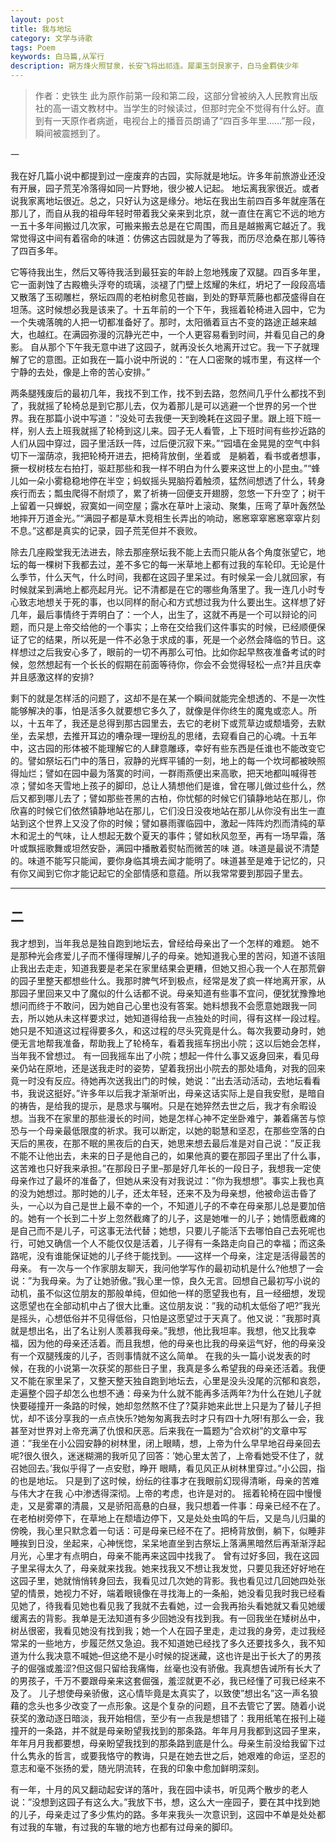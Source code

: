 ```yaml
---
layout: post
title: 我与地坛
category: 文学与诗歌
tags: Poem
keywords: 白马篇,从军行
description: 朔方烽火照甘泉，长安飞将出祁连。犀渠玉剑艮家子，白马金羁侠少年
---
```



> 作者：史铁生
> 此为原作前第一段和第二段，这部分曾被纳入人民教育出版社的高一语文教材中。当学生的时候读过，但那时完全不觉得有什么好。直到有一天原作者病逝，电视台上的播音员朗诵了“四百多年里……”那一段，瞬间被震撼到了。

一

我在好几篇小说中都提到过一座废弃的古园，实际就是地坛。许多年前旅游业还没有开展，园子荒芜冷落得如同一片野地，很少被人记起。
地坛离我家很近。或者说我家离地坛很近。总之，只好认为这是缘分。地坛在我出生前四百多年就座落在那儿了，而自从我的祖母年轻时带着我父亲来到北京，就一直住在离它不远的地方一五十多年间搬过几次家，可搬来搬去总是在它周围，而且是越搬离它越近了。我常觉得这中间有着宿命的味道：仿佛这古园就是为了等我，而历尽沧桑在那儿等待了四百多年。

它等待我出生，然后又等待我活到最狂妄的年龄上忽地残废了双腿。四百多年里，它一面剥蚀了古殿檐头浮夸的琉璃，淡褪了门壁上炫耀的朱红，坍圮了一段段高墙又散落了玉砌雕栏，祭坛四周的老柏树愈见苍幽，到处的野草荒藤也都茂盛得自在坦荡。这时候想必我是该来了。十五年前的一个下午，我摇着轮椅进入园中，它为一个失魂落魄的人把一切都准备好了。那时，太阳循着亘古不变的路途正越来越大，也越红。在满园弥漫的沉静光芒中，一个人更容易看到时间，并看见自己的身影。
自从那个下午我无意中进了这园子，就再没长久地离开过它。我一下子就理解了它的意图。正如我在一篇小说中所说的：”在人口密聚的城市里，有这样一个宁静的去处，像是上帝的苦心安排。”

两条腿残废后的最初几年，我找不到工作，找不到去路，忽然间几乎什么都找不到了，我就摇了轮椅总是到它那儿去，仅为着那儿是可以逃避一个世界的另一个世界。我在那篇小说中写道：”没处可去我便一天到晚耗在这园子里。跟上班下班一样，别人去上班我就摇了轮椅到这儿来。园子无人看管，上下班时间有些抄近路的人们从园中穿过，园子里活跃一阵，过后便沉寂下来。”“园墙在金晃晃的空气中斜切下一溜荫凉，我把轮椅开进去，把椅背放倒，坐着或　是躺着，看书或者想事，撅一杈树枝左右拍打，驱赶那些和我一样不明白为什么要来这世上的小昆虫。”“蜂儿如一朵小雾稳稳地停在半空；蚂蚁摇头晃脑捋着触须，猛然间想透了什么，转身疾行而去；瓢虫爬得不耐烦了，累了祈祷一回便支开翅膀，忽悠一下升空了；树干上留着一只蝉蜕，寂寞如一间空屋；露水在草叶上滚动、聚集，压弯了草叶轰然坠地摔开万道金光。”“满园子都是草木竞相生长弄出的响动，窸窸窣窣窸窸窣窣片刻不息。”这都是真实的记录，园子荒芜但并不衰败。

除去几座殿堂我无法进去，除去那座祭坛我不能上去而只能从各个角度张望它，地坛的每一棵树下我都去过，差不多它的每一米草地上都有过我的车轮印。无论是什么季节，什么天气，什么时间，我都在这园子里呆过。有时候呆一会儿就回家，有时候就呆到满地上都亮起月光。记不清都是在它的哪些角落里了。我一连几小时专心致志地想关于死的事，也以同样的耐心和方式想过我为什么要出生。这样想了好几年，最后事情终于弄明白了：一个人，出生了，这就不再是一个可以辩论的问题，而只是上帝交给他的一个事实；上帝在交给我们这件事实的时候，已经顺便保证了它的结果，所以死是一件不必急于求成的事，死是一个必然会降临的节日。这样想过之后我安心多了，眼前的一切不再那么可怕。比如你起早熬夜准备考试的时候，忽然想起有一个长长的假期在前面等待你，你会不会觉得轻松一点?并且庆幸并且感激这样的安排?

剩下的就是怎样活的问题了，这却不是在某一个瞬间就能完全想透的、不是一次性能够解决的事，怕是活多久就要想它多久了，就像是伴你终生的魔鬼或恋人。所以，十五年了，我还是总得到那古园里去，去它的老树下或荒草边或颓墙旁，去默坐，去呆想，去推开耳边的嘈杂理一理纷乱的思绪，去窥看自己的心魂。十五年中，这古园的形体被不能理解它的人肆意雕琢，幸好有些东西是任谁也不能改变它的。譬如祭坛石门中的落日，寂静的光辉平铺的一刻，地上的每一个坎坷都被映照得灿烂；譬如在园中最为落寞的时间，一群雨燕便出来高歌，把天地都叫喊得苍凉；譬如冬天雪地上孩子的脚印，总让人猜想他们是谁，曾在哪儿做过些什么，然后又都到哪儿去了；譬如那些苍黑的古柏，你忧郁的时候它们镇静地站在那儿，你欣喜的时候它们依然镇静地站在那儿，它们没日没夜地站在那儿从你没有出生一直站到这个世界上又没了你的时候；譬如暴雨骤临园中，激起一阵阵灼烈而清纯的草木和泥土的气味，让人想起无数个夏天的事件；譬如秋风忽至，再有一场早霜，落叶或飘摇歌舞或坦然安卧，满园中播散着熨帖而微苦的味 道。味道是最说不清楚的。味道不能写只能闻，要你身临其境去闻才能明了。味道甚至是难于记忆的，只有你又闻到它你才能记起它的全部情感和意蕴。所以我常常要到那园子里去。

----------------------------------------

## 二

我才想到，当年我总是独自跑到地坛去，曾经给母亲出了一个怎样的难题。
她不是那种光会疼爱儿子而不懂得理解儿子的母亲。她知道我心里的苦闷，知道不该阻止我出去走走，知道我要是老呆在家里结果会更糟，但她又担心我一个人在那荒僻的园子里整天都想些什么。我那时脾气坏到极点，经常是发了疯一样地离开家，从那园子里回来又中了魔似的什么话都不说。母亲知道有些事不宜问，便犹犹豫豫地想问而终于不敢问，因为她自己心里也没有答案。她料想我不会愿意她跟我一同去，所以她从未这样要求过，她知道得给我一点独处的时间，得有这样一段过程。她只是不知道这过程得要多久，和这过程的尽头究竟是什么。每次我要动身时，她便无言地帮我准备，帮助我上了轮椅车，看着我摇车拐出小院；这以后她会怎样，当年我不曾想过。
有一回我摇车出了小院；想起一件什么事又返身回来，看见母亲仍站在原地，还是送我走时的姿势，望着我拐出小院去的那处墙角，对我的回来竟一时没有反应。待她再次送我出门的时候，她说：”出去活动活动，去地坛看看书，我说这挺好。”许多年以后我才渐渐听出，母亲这话实际上是自我安慰，是暗自的祷告，是给我的提示，是恳求与嘱咐。只是在她猝然去世之后，我才有余暇设想。当我不在家里的那些漫长的时间，她是怎样心神不定坐卧难宁，兼着痛苦与惊恐与一个母亲最低限度的祈求。我可以断定，以她的聪慧和坚忍，在那些空落的白天后的黑夜，在那不眠的黑夜后的白天，她思来想去最后准是对自己说：”反正我不能不让他出去，未来的日子是他自己的，如果他真的要在那园子里出了什么事，这苦难也只好我来承担。”在那段日子里–那是好几年长的一段日子，我想我一定使母亲作过了最坏的准备了，但她从来没有对我说过：”你为我想想”。事实上我也真的没为她想过。那时她的儿子，还太年轻，还来不及为母亲想，他被命运击昏了头，一心以为自己是世上最不幸的一个，不知道儿子的不幸在母亲那儿总是要加倍的。她有一个长到二十岁上忽然截瘫了的儿子，这是她唯一的儿子；她情愿截瘫的是自己而不是儿子，可这事无法代替；她想，只要儿子能活下去哪怕自己去死呢也行，可她又确信一个人不能仅仅是活着，儿子得有一条路走向自己的幸福；而这条路呢，没有谁能保证她的儿子终于能找到。——这样一个母亲，注定是活得最苦的母亲。
有一次与一个作家朋友聊天，我问他学写作的最初动机是什么?他想了一会说：”为我母亲。为了让她骄傲。”我心里一惊，良久无言。回想自己最初写小说的动机，虽不似这位朋友的那般单纯，但如他一样的愿望我也有，且一经细想，发现这愿望也在全部动机中占了很大比重。这位朋友说：”我的动机太低俗了吧?”我光是摇头，心想低俗并不见得低俗，只怕是这愿望过于天真了。他又说：”我那时真就是想出名，出了名让别人羡慕我母亲。”我想，他比我坦率。我想，他又比我幸福，因为他的母亲还活着。而且我想，他的母亲也比我的母亲运气好，他的母亲没有一个双腿残废的儿子，否则事情就不这么简单。
在我的头一篇小说发表的时候，在我的小说第一次获奖的那些日子里，我真是多么希望我的母亲还活着。我便又不能在家里呆了，又整天整天独自跑到地坛去，心里是没头没尾的沉郁和哀怨，走遍整个园子却怎么也想不通：母亲为什么就不能再多活两年?为什么在她儿子就快要碰撞开一条路的时候，她却忽然熬不住了?莫非她来此世上只是为了替儿子担忧，却不该分享我的一点点快乐?她匆匆离我去时才只有四十九呀!有那么一会，我甚至对世界对上帝充满了仇恨和厌恶。后来我在一篇题为”合欢树”的文章中写道：”我坐在小公园安静的树林里，闭上眼睛，想，上帝为什么早早地召母亲回去呢?很久很久，迷迷糊溯的我听见了回答：’她心里太苦了，上帝看她受不住了，就召她回去。’我似乎得了一点安慰，睁开 眼睛，看见风正从树林里穿过。”小公园，指的也是地坛。
只是到了这时候，纷纭的往事才在我眼前幻现得清晰，母亲的苦难与伟大才在我 心中渗透得深彻。上帝的考虑，也许是对的。
摇着轮椅在园中慢慢走，又是雾罩的清晨，又是骄阳高悬的白昼，我只想着一件事：母亲已经不在了。在老柏树旁停下，在草地上在颓墙边停下，又是处处虫鸣的午后，又是鸟儿归巢的傍晚，我心里只默念着一句话：可是母亲已经不在了。把椅背放倒，躺下，似睡非睡挨到日没，坐起来，心神恍惚，呆呆地直坐到古祭坛上落满黑暗然后再渐渐浮起月光，心里才有点明白，母亲不能再来这园中找我了。
曾有过好多回，我在这园子里呆得太久了，母亲就来找我。她来找我又不想让我发觉，只要见我还好好地在这园子里，她就悄悄转身回去，我看见过几次她的背影。我也看见过几回她四处张望的情景，她视力不好，端着眼镜像在寻找海上的一条船，她没看见我时我已经看见她了，待我看见她也看见我了我就不去看她，过一会我再抬头看她就又看见她缓缓离去的背影。我单是无法知道有多少回她没有找到我。有一回我坐在矮树丛中，树丛很密，我看见她没有找到我；她一个人在园子里走，走过我的身旁，走过我经常呆的一些地方，步履茫然又急迫。我不知道她已经找了多久还要找多久，我不知道为什么我决意不喊她–但这绝不是小时候的捉迷藏，这也许是出于长大了的男孩子的倔强或羞涩?但这倔只留给我痛悔，丝毫也没有骄傲。我真想告诫所有长大了的男孩子，千万不要跟母亲来这套倔强，羞涩就更不必，我已经懂了可我已经来不及了。
儿子想使母亲骄傲，这心情毕竟是太真实了，以致使”想出名”这一声名狼藉的念头也多少改变了一点形象。这是个复杂的问题，且不去管它了罢。随着小说获奖的激动逐日暗淡，我开始相信，至少有一点我是想错了：我用纸笔在报刊上碰撞开的一条路，并不就是母亲盼望我找到的那条路。年年月月我都到这园子里来，年年月月我都要想，母亲盼望我找到的那条路到底是什么。母亲生前没给我留下过什么隽永的哲言，或要我恪守的教诲，只是在她去世之后，她艰难的命运，坚忍的意志和毫不张扬的爱，随光阴流转，在我的印象中愈加鲜明深刻。

有一年，十月的风又翻动起安详的落叶，我在园中读书，听见两个散步的老人说：”没想到这园子有这么大。”我放下书，想，这么大一座园子，要在其中找到她的儿子，母亲走过了多少焦灼的路。多年来我头一次意识到，这园中不单是处处都有过我的车辙，有过我的车辙的地方也都有过母亲的脚印。

